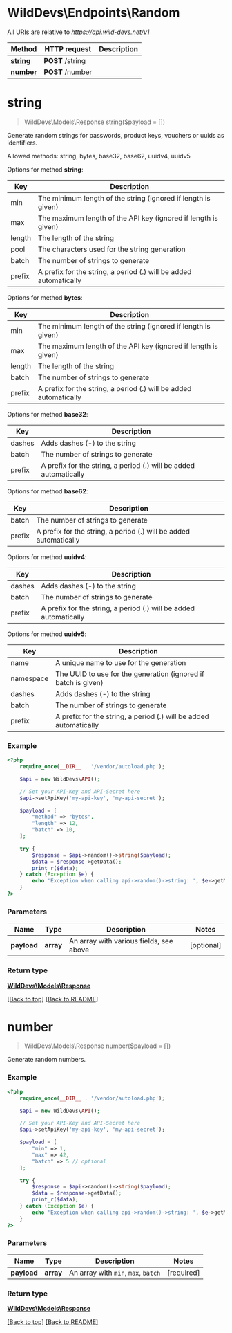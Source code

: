# WildDevs\Endpoints\Random

All URIs are relative to *https://api.wild-devs.net/v1*

Method | HTTP request | Description
------------- | ------------- | -------------
[**string**](Random.md#string) | **POST** /string | 
[**number**](Random.md#number) | **POST** /number | 

# **string**
> WildDevs\Models\Response string($payload = [])

Generate random strings for passwords, product keys, vouchers or uuids as identifiers.
  
Allowed methods: string, bytes, base32, base62, uuidv4, uuidv5

Options for method **string**:

| Key              | Description                                                       |
| ---------------- | ------------------------------------------------------------------|
| min              | The minimum length of the string (ignored if length is given)     |
| max              | The maximum length of the API key (ignored if length is given)    |
| length           | The length of the string                                          |
| pool             | The characters used for the string generation                     |
| batch            | The number of strings to generate                                 |
| prefix           | A prefix for the string, a period (.) will be added automatically |

Options for method **bytes**:

| Key              | Description                                                       |
| ---------------- | ------------------------------------------------------------------|
| min              | The minimum length of the string (ignored if length is given)     |
| max              | The maximum length of the API key (ignored if length is given)    |
| length           | The length of the string                                          |
| batch            | The number of strings to generate                                 |
| prefix           | A prefix for the string, a period (.) will be added automatically |

Options for method **base32**:

| Key              | Description                                                       |
| ---------------- | ------------------------------------------------------------------|
| dashes           | Adds dashes (-) to the string                                     |
| batch            | The number of strings to generate                                 |
| prefix           | A prefix for the string, a period (.) will be added automatically |

Options for method **base62**:

| Key              | Description                                                       |
| ---------------- | ------------------------------------------------------------------|
| batch            | The number of strings to generate                                 |
| prefix           | A prefix for the string, a period (.) will be added automatically |

Options for method **uuidv4**:

| Key              | Description                                                       |
| ---------------- | ------------------------------------------------------------------|
| dashes           | Adds dashes (-) to the string                                     |
| batch            | The number of strings to generate                                 |
| prefix           | A prefix for the string, a period (.) will be added automatically |

Options for method **uuidv5**:

| Key              | Description                                                       |
| ---------------- | ------------------------------------------------------------------|
| name             | A unique name to use for the generation                           |
| namespace        | The UUID to use for the generation (ignored if batch is given)    |
| dashes           | Adds dashes (-) to the string                                     |
| batch            | The number of strings to generate                                 |
| prefix           | A prefix for the string, a period (.) will be added automatically |

### Example
```php
<?php
    require_once(__DIR__ . '/vendor/autoload.php');

    $api = new WildDevs\API();

    // Set your API-Key and API-Secret here
    $api->setApiKey('my-api-key', 'my-api-secret');

    $payload = [
        "method" => "bytes",
        "length" => 12,
        "batch" => 10,
    ];

    try {
        $response = $api->random()->string($payload);
        $data = $response->getData();
        print_r($data);
    } catch (Exception $e) {
        echo 'Exception when calling api->random()->string: ', $e->getMessage(), PHP_EOL;
    }
?>
```

### Parameters

Name | Type | Description  | Notes
------------- | ------------- | ------------- | -------------
**payload** | **array**| An array with various fields, see above | [optional]

### Return type

[**WildDevs\Models\Response**](../Models/Response.md)

[[Back to top]](#) [[Back to README]](../../README.md)

# **number**
> WildDevs\Models\Response number($payload = [])

Generate random numbers.

### Example
```php
<?php
    require_once(__DIR__ . '/vendor/autoload.php');

    $api = new WildDevs\API();

    // Set your API-Key and API-Secret here
    $api->setApiKey('my-api-key', 'my-api-secret');

    $payload = [
        "min" => 1,
        "max" => 42,
        "batch" => 5 // optional
    ];

    try {
        $response = $api->random()->string($payload);
        $data = $response->getData();
        print_r($data);
    } catch (Exception $e) {
        echo 'Exception when calling api->random()->string: ', $e->getMessage(), PHP_EOL;
    }
?>
```

### Parameters

Name | Type | Description  | Notes
------------- | ------------- | ------------- | -------------
**payload** | **array**| An array with `min`, `max`, `batch` | [required]

### Return type

[**WildDevs\Models\Response**](../Models/Response.md)

[[Back to top]](#) [[Back to README]](../../README.md)